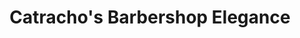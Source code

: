 ---
title: "Catracho's Barbershop Elegance"
url: /baltimore/catrachos-barbershop-elegance/
shop: hairdresser
---